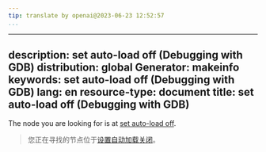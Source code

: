 ```yaml
---
tip: translate by openai@2023-06-23 12:52:57
...
```

---
description: set auto-load off (Debugging with GDB)
distribution: global
Generator: makeinfo
keywords: set auto-load off (Debugging with GDB)
lang: en
resource-type: document
title: set auto-load off (Debugging with GDB)
---------------------------------------------

The node you are looking for is at [set auto-load off](Auto_002dloading.html#set-auto_002dload-off).

> 您正在寻找的节点位于[设置自动加载关闭](Auto_002dloading.html#set-auto_002dload-off)。
